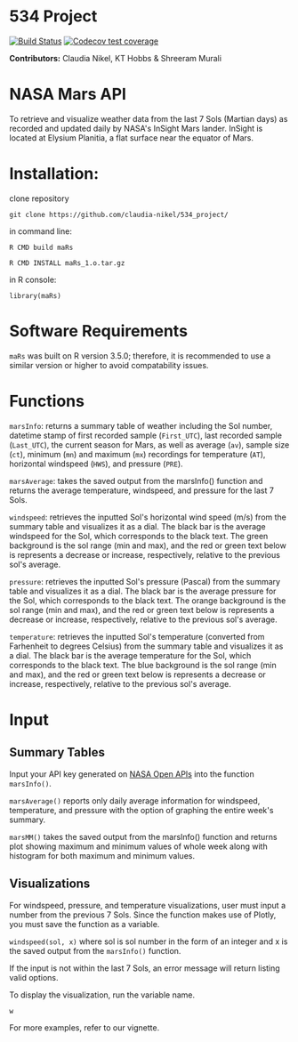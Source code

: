 # 534 Project

[![Build Status](https://travis-ci.org/claudia-nikel/maRs.svg?branch=master)](https://travis-ci.org/claudia-nikel/maRs)
[![Codecov test coverage](https://codecov.io/gh/claudia-nikel/maRs/branch/master/graph/badge.svg)](https://codecov.io/gh/claudia-nikel/maRs?branch=master)

**Contributors:** Claudia Nikel, KT Hobbs & Shreeram Murali

# NASA Mars API
To retrieve and visualize weather data from the last 7 Sols (Martian days) as recorded and updated daily by NASA's InSight Mars lander. InSight is located at Elysium Planitia, a flat surface near the equator of Mars.

# Installation:
clone repository

`git clone https://github.com/claudia-nikel/534_project/`

in command line:

`R CMD build maRs`

`R CMD INSTALL maRs_1.o.tar.gz`

in R console:

`library(maRs)`


# Software Requirements
`maRs` was built on R version 3.5.0; therefore, it is recommended to use a similar version or higher to avoid compatability issues.

# Functions
`marsInfo`: returns a summary table of weather including the Sol number, datetime stamp of first recorded sample (`First_UTC`), last recorded sample (`Last_UTC`), the current season for Mars, as well as average (`av`), sample size (`ct`), minimum (`mn`) and maximum (`mx`) recordings for temperature (`AT`), horizontal windspeed (`HWS`), and pressure (`PRE`).

`marsAverage`: takes the saved output from the marsInfo() function and returns the average temperature, windspeed, and pressure for the last 7 Sols.

`windspeed`: retrieves the inputted Sol's horizontal wind speed (m/s) from the summary table and visualizes it as a dial. The black bar is the average windspeed for the Sol, which corresponds to the black text. The green background is the sol range (min and max), and the red or green text below is represents a decrease or increase, respectively, relative to the previous sol's average.


`pressure`: retrieves the inputted Sol's pressure (Pascal) from the summary table and visualizes it as a dial. The black bar is the average pressure for the Sol, which corresponds to the black text. The orange background is the sol range (min and max), and the red or green text below is represents a decrease or increase, respectively, relative to the previous sol's average.

`temperature`: retrieves the inputted Sol's temperature (converted from Farhenheit to degrees Celsius) from the summary table and visualizes it as a dial. The black bar is the average temperature for the Sol, which corresponds to the black text. The blue background is the sol range (min and max), and the red or green text below is represents a decrease or increase, respectively, relative to the previous sol's average.



# Input

## Summary Tables
Input your API key generated on [NASA Open APIs](https://api.nasa.gov/?search=mars) into the function `marsInfo()`.

`marsAverage()` reports only daily average information for windspeed, temperature, and pressure with the option of graphing the entire week's summary.

`marsMM()` takes the saved output from the marsInfo() function and returns plot showing maximum and minimum values of whole week along with histogram for both maximum and minimum values.


## Visualizations
For windspeed, pressure, and temperature visualizations, user must input a number from the previous 7 Sols. Since the function makes use of Plotly, you must save the function as a variable.

`windspeed(sol, x)` where sol is sol number in the form of an integer and x is the saved output from the `marsInfo()` function.

If the input is not within the last 7 Sols, an error message will return listing valid options.

To display the visualization, run the variable name.

`w`

For more examples, refer to our vignette.
